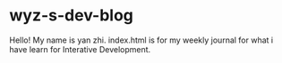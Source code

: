 # wyz-s-dev-blog
Hello! My name is yan zhi. index.html is for my weekly journal for what i have learn for Interative Development.